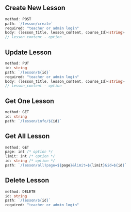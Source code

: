 ## **Create New Lesson**

```ts
method: POST
path: `/lesson/create`
required: "teacher or admin login"
body: (lesson_title, lesson_content, course_Id)<string>
// lesson_content - option
```

## **Update Lesson**

```ts
method: PUT
id: string
path: `/lesson/${id}`
required: "teacher or admin login"
body: (lesson_title, lesson_content, course_Id)<string>
// lesson_content - option
```

## **Get One Lesson**

```ts
method: GET
id: string
path: `/lesson/info/${id}`
```

## **Get All Lesson**

```ts
method: GET
page: int /* option */
limit: int /* option */
id: string /* option */
path: `/lesson/all?page=${page}&limit=${limit}&id=${id}`
```

## **Delete Lesson**

```ts
method: DELETE
id: string
path: `/lesson/${id}`
required: "teacher or admin login"
```